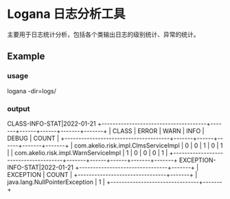 # Logana 日志分析工具

主要用于日志统计分析，包括各个类输出日志的级别统计、异常的统计。

## Example
### usage
logana -dir=logs/

### output
CLASS-INFO-STAT|2022-01-21
+--------------------------------------+-------+------+------+-------+-------+
|                CLASS                 | ERROR | WARN | INFO | DEBUG | COUNT |
+--------------------------------------+-------+------+------+-------+-------+
| com.akelio.risk.impl.ClmsServiceImpl |     0 |    0 |    1 |     0 |     1 |
| com.akelio.risk.impl.WarnServiceImpl |     1 |    0 |    0 |     0 |     1 |
+--------------------------------------+-------+------+------+-------+-------+
EXCEPTION-INFO-STAT|2022-01-21
+--------------------------------+-------+
|           EXCEPTION            | COUNT |
+--------------------------------+-------+
| java.lang.NullPointerException |     1 |
+--------------------------------+-------+
